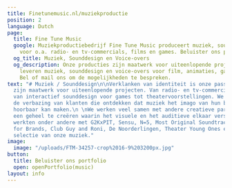 ```yaml
---
title: Finetunemusic.nl/muziekproductie
position: 2
language: Dutch
page:
  title: Fine Tune Music
  google: Muziekproductiebedrijf Fine Tune Music produceert muziek, sounds en voice-overs
    voor o.a. radio- en tv-commercials, films en games. Beluister ons portfolio.
  og_title: Muziek, Sounddesign en Voice-overs
  og_description: Onze producties zijn maatwerk voor uiteenlopende projecten. Wij
    leveren muziek, sounddesign en voice-overs voor film, animaties, games en reclames.
    Bel of mail ons om de mogelijkheden te bespreken.
text: "# Muziek / Sounddesign\n\nVerklanken van identiteit is onze passie. Onze muziekproducties
  zijn maatwerk voor uiteenlopende projecten. Van radio- en tv-commercials tot filmmuziek,
  van interactief sounddesign voor games tot theatervoorstellingen. We houden van
  de verbazing van klanten die ontdekken dat muziek het imago van hun bedrijf of product
  hoorbaar kan maken.\n \nWe werken veel samen met andere creatieve partijen om zo
  een geheel te creëren waarin het visuele en het auditieve elkaar versterken. We
  werkten onder andere met G2KxPIT, Sensu, N=5, Most Original Soundtracks, Talents
  for Brands, Club Guy and Roni, De Noorderlingen, Theater Young Ones en Sword GC.\n\n[Beluister](javascript:openPortfolio('tab-2a'))&nbsp;een
  selectie van onze muziek."
image:
  image: "/uploads/FTM-34257-crop%2016-9%203200px.jpg"
button:
  title: Beluister ons portfolio
  open: openPortfolio(music)
layout: info
---
```


